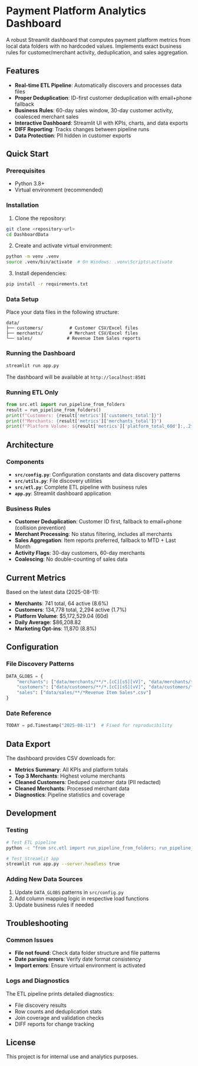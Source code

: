 # Payment Platform Analytics Dashboard

A robust Streamlit dashboard that computes payment platform metrics from local data folders with no hardcoded values. Implements exact business rules for customer/merchant activity, deduplication, and sales aggregation.

## Features

- **Real-time ETL Pipeline**: Automatically discovers and processes data files
- **Proper Deduplication**: ID-first customer deduplication with email+phone fallback
- **Business Rules**: 60-day sales window, 30-day customer activity, coalesced merchant sales
- **Interactive Dashboard**: Streamlit UI with KPIs, charts, and data exports
- **DIFF Reporting**: Tracks changes between pipeline runs
- **Data Protection**: PII hidden in customer exports

## Quick Start

### Prerequisites

- Python 3.8+
- Virtual environment (recommended)

### Installation

1. Clone the repository:
```bash
git clone <repository-url>
cd DashboardData
```

2. Create and activate virtual environment:
```bash
python -m venv .venv
source .venv/bin/activate  # On Windows: .venv\Scripts\activate
```

3. Install dependencies:
```bash
pip install -r requirements.txt
```

### Data Setup

Place your data files in the following structure:
```
data/
├── customers/          # Customer CSV/Excel files
├── merchants/          # Merchant CSV/Excel files  
└── sales/             # Revenue Item Sales reports
```

### Running the Dashboard

```bash
streamlit run app.py
```

The dashboard will be available at `http://localhost:8501`

### Running ETL Only

```python
from src.etl import run_pipeline_from_folders
result = run_pipeline_from_folders()
print(f"Customers: {result['metrics']['customers_total']}")
print(f"Merchants: {result['metrics']['merchants_total']}")
print(f"Platform Volume: ${result['metrics']['platform_total_60d']:,.2f}")
```

## Architecture

### Components

- **`src/config.py`**: Configuration constants and data discovery patterns
- **`src/utils.py`**: File discovery utilities
- **`src/etl.py`**: Complete ETL pipeline with business rules
- **`app.py`**: Streamlit dashboard application

### Business Rules

- **Customer Deduplication**: Customer ID first, fallback to email+phone (collision prevention)
- **Merchant Processing**: No status filtering, includes all merchants
- **Sales Aggregation**: Item reports preferred, fallback to MTD + Last Month
- **Activity Flags**: 30-day customers, 60-day merchants
- **Coalescing**: No double-counting of sales data

## Current Metrics

Based on the latest data (2025-08-11):

- **Merchants**: 741 total, 64 active (8.6%)
- **Customers**: 134,778 total, 2,294 active (1.7%)
- **Platform Volume**: $5,172,529.04 (60d)
- **Daily Average**: $86,208.82
- **Marketing Opt-ins**: 11,870 (8.8%)

## Configuration

### File Discovery Patterns

```python
DATA_GLOBS = {
    "merchants": ["data/merchants/**/*.[cC][sS][vV]", "data/merchants/**/*.[xX][lL][sS][xX]"],
    "customers": ["data/customers/**/*.[cC][sS][vV]", "data/customers/**/*.[xX][lL][sS][xX]"], 
    "sales": ["data/sales/**/*Revenue Item Sales*.csv"]
}
```

### Date Reference

```python
TODAY = pd.Timestamp("2025-08-11")  # Fixed for reproducibility
```

## Data Export

The dashboard provides CSV downloads for:

- **Metrics Summary**: All KPIs and platform totals
- **Top 3 Merchants**: Highest volume merchants
- **Cleaned Customers**: Deduped customer data (PII redacted)
- **Cleaned Merchants**: Processed merchant data
- **Diagnostics**: Pipeline statistics and coverage

## Development

### Testing

```bash
# Test ETL pipeline
python -c "from src.etl import run_pipeline_from_folders; run_pipeline_from_folders()"

# Test Streamlit app
streamlit run app.py --server.headless true
```

### Adding New Data Sources

1. Update `DATA_GLOBS` patterns in `src/config.py`
2. Add column mapping logic in respective load functions
3. Update business rules if needed

## Troubleshooting

### Common Issues

- **File not found**: Check data folder structure and file patterns
- **Date parsing errors**: Verify date format consistency
- **Import errors**: Ensure virtual environment is activated

### Logs and Diagnostics

The ETL pipeline prints detailed diagnostics:
- File discovery results
- Row counts and deduplication stats
- Join coverage and validation checks
- DIFF reports for change tracking

## License

This project is for internal use and analytics purposes.
